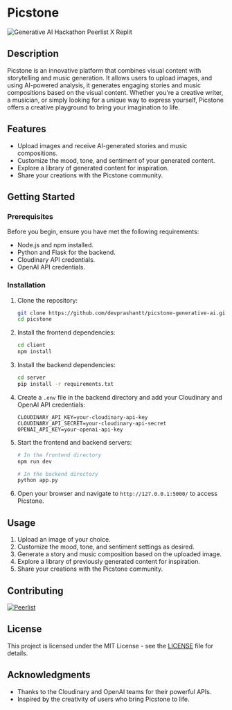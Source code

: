 # Picstone

![Generative AI Hackathon Peerlist X Replit](https://res.cloudinary.com/dfa9vxyte/image/upload/v1696156522/picstone/ads/unnamed_1_qlgyhj.png)

## Description

Picstone is an innovative platform that combines visual content with storytelling and music generation. It allows users to upload images, and using AI-powered analysis, it generates engaging stories and music compositions based on the visual content. Whether you're a creative writer, a musician, or simply looking for a unique way to express yourself, Picstone offers a creative playground to bring your imagination to life.

## Features

- Upload images and receive AI-generated stories and music compositions.
- Customize the mood, tone, and sentiment of your generated content.
- Explore a library of generated content for inspiration.
- Share your creations with the Picstone community.

## Getting Started

### Prerequisites

Before you begin, ensure you have met the following requirements:

- Node.js and npm installed.
- Python and Flask for the backend.
- Cloudinary API credentials.
- OpenAI API credentials.

### Installation

1. Clone the repository:

   ```bash
   git clone https://github.com/devprashantt/picstone-generative-ai.git
   cd picstone
   ```

2. Install the frontend dependencies:

   ```bash
   cd client
   npm install
   ```

3. Install the backend dependencies:

   ```bash
   cd server
   pip install -r requirements.txt
   ```

4. Create a `.env` file in the backend directory and add your Cloudinary and OpenAI API credentials:

   ```env
   CLOUDINARY_API_KEY=your-cloudinary-api-key
   CLOUDINARY_API_SECRET=your-cloudinary-api-secret
   OPENAI_API_KEY=your-openai-api-key
   ```

5. Start the frontend and backend servers:

   ```bash
   # In the frontend directory
   npm run dev

   # In the backend directory
   python app.py
   ```

6. Open your browser and navigate to `http://127.0.0.1:5000/` to access Picstone.

## Usage

1. Upload an image of your choice.
2. Customize the mood, tone, and sentiment settings as desired.
3. Generate a story and music composition based on the uploaded image.
4. Explore a library of previously generated content for inspiration.
5. Share your creations with the Picstone community.

## Contributing

[![Peerlist](https://github-readme-badge.peerlist.io/api/prashantkumar?style=social)](https://peerlist.io/prashantkumar)

## License

This project is licensed under the MIT License - see the [LICENSE](LICENSE) file for details.

## Acknowledgments

- Thanks to the Cloudinary and OpenAI teams for their powerful APIs.
- Inspired by the creativity of users who bring Picstone to life.
